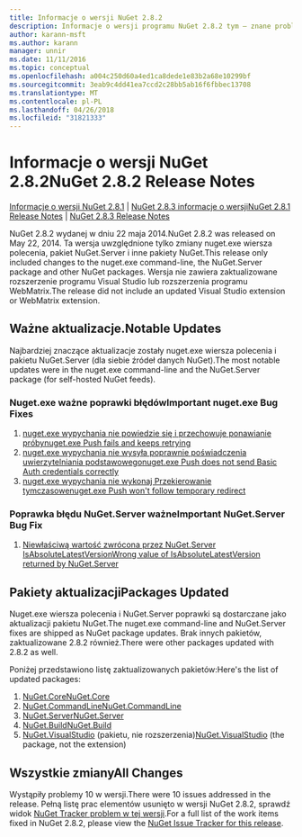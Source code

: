 ```yaml
---
title: Informacje o wersji NuGet 2.8.2
description: Informacje o wersji programu NuGet 2.8.2 tym — znane problemy, poprawki, dodatkowe funkcje i dcr.
author: karann-msft
ms.author: karann
manager: unnir
ms.date: 11/11/2016
ms.topic: conceptual
ms.openlocfilehash: a004c250d60a4ed1ca8dede1e83b2a68e10299bf
ms.sourcegitcommit: 3eab9c4dd41ea7ccd2c28bb5ab16f6fbbec13708
ms.translationtype: MT
ms.contentlocale: pl-PL
ms.lasthandoff: 04/26/2018
ms.locfileid: "31821333"
---
```

# <a name="nuget-282-release-notes"></a><span data-ttu-id="1ae6a-103">Informacje o wersji NuGet 2.8.2</span><span class="sxs-lookup"><span data-stu-id="1ae6a-103">NuGet 2.8.2 Release Notes</span></span>

<span data-ttu-id="1ae6a-104">[Informacje o wersji NuGet 2.8.1](../release-notes/nuget-2.8.1.md) | [NuGet 2.8.3 informacje o wersji](../release-notes/nuget-2.8.3.md)</span><span class="sxs-lookup"><span data-stu-id="1ae6a-104">[NuGet 2.8.1 Release Notes](../release-notes/nuget-2.8.1.md) | [NuGet 2.8.3 Release Notes](../release-notes/nuget-2.8.3.md)</span></span>

<span data-ttu-id="1ae6a-105">NuGet 2.8.2 wydanej w dniu 22 maja 2014.</span><span class="sxs-lookup"><span data-stu-id="1ae6a-105">NuGet 2.8.2 was released on May 22, 2014.</span></span>  <span data-ttu-id="1ae6a-106">Ta wersja uwzględnione tylko zmiany nuget.exe wiersza polecenia, pakiet NuGet.Server i inne pakiety NuGet.</span><span class="sxs-lookup"><span data-stu-id="1ae6a-106">This release only included changes to the nuget.exe command-line, the NuGet.Server package and other NuGet packages.</span></span>  <span data-ttu-id="1ae6a-107">Wersja nie zawiera zaktualizowane rozszerzenie programu Visual Studio lub rozszerzenia programu WebMatrix.</span><span class="sxs-lookup"><span data-stu-id="1ae6a-107">The release did not include an updated Visual Studio extension or WebMatrix extension.</span></span>

## <a name="notable-updates"></a><span data-ttu-id="1ae6a-108">Ważne aktualizacje.</span><span class="sxs-lookup"><span data-stu-id="1ae6a-108">Notable Updates</span></span>

<span data-ttu-id="1ae6a-109">Najbardziej znaczące aktualizacje zostały nuget.exe wiersza polecenia i pakietu NuGet.Server (dla siebie źródeł danych NuGet).</span><span class="sxs-lookup"><span data-stu-id="1ae6a-109">The most notable updates were in the nuget.exe command-line and the NuGet.Server package (for self-hosted NuGet feeds).</span></span>

### <a name="important-nugetexe-bug-fixes"></a><span data-ttu-id="1ae6a-110">Nuget.exe ważne poprawki błędów</span><span class="sxs-lookup"><span data-stu-id="1ae6a-110">Important nuget.exe Bug Fixes</span></span>

1. [<span data-ttu-id="1ae6a-111">nuget.exe wypychania nie powiedzie się i przechowuje ponawianie próby</span><span class="sxs-lookup"><span data-stu-id="1ae6a-111">nuget.exe Push fails and keeps retrying</span></span>](https://nuget.codeplex.com/workitem/4000)
1. [<span data-ttu-id="1ae6a-112">nuget.exe wypychania nie wysyła poprawnie poświadczenia uwierzytelniania podstawowego</span><span class="sxs-lookup"><span data-stu-id="1ae6a-112">nuget.exe Push does not send Basic Auth credentials correctly</span></span>](https://nuget.codeplex.com/workitem/4109)
1. [<span data-ttu-id="1ae6a-113">nuget.exe wypychania nie wykonaj Przekierowanie tymczasowe</span><span class="sxs-lookup"><span data-stu-id="1ae6a-113">nuget.exe Push won't follow temporary redirect</span></span>](https://nuget.codeplex.com/workitem/4050)

### <a name="important-nugetserver-bug-fix"></a><span data-ttu-id="1ae6a-114">Poprawka błędu NuGet.Server ważne</span><span class="sxs-lookup"><span data-stu-id="1ae6a-114">Important NuGet.Server Bug Fix</span></span>

1. [<span data-ttu-id="1ae6a-115">Niewłaściwą wartość zwrócona przez NuGet.Server IsAbsoluteLatestVersion</span><span class="sxs-lookup"><span data-stu-id="1ae6a-115">Wrong value of IsAbsoluteLatestVersion returned by NuGet.Server</span></span>](https://nuget.codeplex.com/workitem/4147)

## <a name="packages-updated"></a><span data-ttu-id="1ae6a-116">Pakiety aktualizacji</span><span class="sxs-lookup"><span data-stu-id="1ae6a-116">Packages Updated</span></span>

<span data-ttu-id="1ae6a-117">Nuget.exe wiersza polecenia i NuGet.Server poprawki są dostarczane jako aktualizacji pakietu NuGet.</span><span class="sxs-lookup"><span data-stu-id="1ae6a-117">The nuget.exe command-line and NuGet.Server fixes are shipped as NuGet package updates.</span></span>  <span data-ttu-id="1ae6a-118">Brak innych pakietów, zaktualizowane 2.8.2 również.</span><span class="sxs-lookup"><span data-stu-id="1ae6a-118">There were other packages updated with 2.8.2 as well.</span></span>

<span data-ttu-id="1ae6a-119">Poniżej przedstawiono listę zaktualizowanych pakietów:</span><span class="sxs-lookup"><span data-stu-id="1ae6a-119">Here's the list of updated packages:</span></span>

1. [<span data-ttu-id="1ae6a-120">NuGet.Core</span><span class="sxs-lookup"><span data-stu-id="1ae6a-120">NuGet.Core</span></span>](https://www.nuget.org/packages/NuGet.Core/)
1. [<span data-ttu-id="1ae6a-121">NuGet.CommandLine</span><span class="sxs-lookup"><span data-stu-id="1ae6a-121">NuGet.CommandLine</span></span>](https://www.nuget.org/packages/NuGet.CommandLine/)
1. [<span data-ttu-id="1ae6a-122">NuGet.Server</span><span class="sxs-lookup"><span data-stu-id="1ae6a-122">NuGet.Server</span></span>](https://www.nuget.org/packages/NuGet.Server/)
1. [<span data-ttu-id="1ae6a-123">NuGet.Build</span><span class="sxs-lookup"><span data-stu-id="1ae6a-123">NuGet.Build</span></span>](https://www.nuget.org/packages/NuGet.Build/)
1. <span data-ttu-id="1ae6a-124">[NuGet.VisualStudio](https://www.nuget.org/packages/NuGet.VisualStudio/) (pakietu, nie rozszerzenia)</span><span class="sxs-lookup"><span data-stu-id="1ae6a-124">[NuGet.VisualStudio](https://www.nuget.org/packages/NuGet.VisualStudio/) (the package, not the extension)</span></span>

## <a name="all-changes"></a><span data-ttu-id="1ae6a-125">Wszystkie zmiany</span><span class="sxs-lookup"><span data-stu-id="1ae6a-125">All Changes</span></span>
<span data-ttu-id="1ae6a-126">Wystąpiły problemy 10 w wersji.</span><span class="sxs-lookup"><span data-stu-id="1ae6a-126">There were 10 issues addressed in the release.</span></span> <span data-ttu-id="1ae6a-127">Pełną listę prac elementów usunięto w wersji NuGet 2.8.2, sprawdź widok [NuGet Tracker problem w tej wersji](https://nuget.codeplex.com/workitem/list/advanced?keyword=&status=All&type=All&priority=All&release=NuGet%202.8.2&assignedTo=All&component=All&sortField=LastUpdatedDate&sortDirection=Descending&page=0&reasonClosed=All).</span><span class="sxs-lookup"><span data-stu-id="1ae6a-127">For a full list of the work items fixed in NuGet 2.8.2, please view the [NuGet Issue Tracker for this release](https://nuget.codeplex.com/workitem/list/advanced?keyword=&status=All&type=All&priority=All&release=NuGet%202.8.2&assignedTo=All&component=All&sortField=LastUpdatedDate&sortDirection=Descending&page=0&reasonClosed=All).</span></span>
